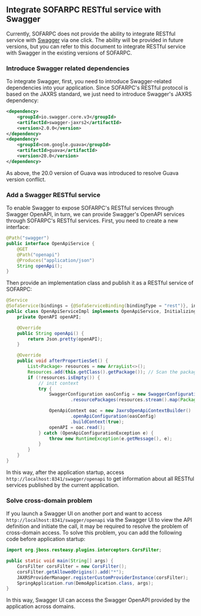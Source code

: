 ## Integrate SOFARPC RESTful service with Swagger

Currently, SOFARPC does not provide the ability to integrate RESTful service with [Swagger](https://swagger.io/) via one click. The ability will be provided in future versions, but you can refer to this document to integrate RESTful service with Swagger in the existing versions of SOFARPC.

### Introduce Swagger related dependencies

To integrate Swagger, first, you need to introduce Swagger-related dependencies into your application. Since SOFARPC's RESTful protocol is based on the JAXRS standard, we just need to introduce Swagger's JAXRS dependency:

```xml
<dependency>
    <groupId>io.swagger.core.v3</groupId>
    <artifactId>swagger-jaxrs2</artifactId>
    <version>2.0.0</version>
</dependency>
<dependency>
    <groupId>com.google.guava</groupId>
    <artifactId>guava</artifactId>
    <version>20.0</version>
</dependency>
```

As above, the 20.0 version of Guava was introduced to resolve Guava version conflict.

### Add a Swagger RESTful service

To enable Swagger to expose SOFARPC's RESTful services through Swagger OpenAPI, in turn, we can provide Swagger's OpenAPI services through SOFARPC's RESTful services. First, you need to create a new interface:

```java
@Path("swagger")
public interface OpenApiService {
    @GET
    @Path("openapi")
    @Produces("application/json")
    String openApi();
}
```

Then provide an implementation class and publish it as a RESTful service of SOFARPC:

```java
@Service
@SofaService(bindings = {@SofaServiceBinding(bindingType = "rest")}, interfaceType = OpenApiService.class)
public class OpenApiServiceImpl implements OpenApiService, InitializingBean {
    private OpenAPI openAPI;

    @Override
    public String openApi() {
        return Json.pretty(openAPI);
    }

    @Override
    public void afterPropertiesSet() {
        List<Package> resources = new ArrayList<>();
        Resources.add(this.getClass().getPackage()); // Scan the package of the current class, or scan the packages of other SOFARPC RESTful service interfaces.
        if (!resources.isEmpty()) {
            // init context
            try {
                SwaggerConfiguration oasConfig = new SwaggerConfiguration()
                        .resourcePackages(resources.stream().map(Package::getName).collect(Collectors.toSet()));

                OpenApiContext oac = new JaxrsOpenApiContextBuilder()
                        .openApiConfiguration(oasConfig)
                        .buildContext(true);
                openAPI = oac.read();
            } catch (OpenApiConfigurationException e) {
                throw new RuntimeException(e.getMessage(), e);
            }
        }
    }
}
```

In this way, after the application startup, access `http://localhost:8341/swagger/openapi` to get information about all RESTful services published by the current application.

### Solve cross-domain problem

If you launch a Swagger UI on another port and want to access `http://localhost:8341/swagger/openapi` via the Swagger UI to view the API definition and initiate the call, it may be required to resolve the problem of cross-domain access. To solve this problem, you can add the following code before application startup:

```java
import org.jboss.resteasy.plugins.interceptors.CorsFilter;

public static void main(String[] args) {
    CorsFilter corsFilter = new CorsFilter();
    corsFilter.getAllowedOrigins().add("*");
    JAXRSProviderManager.registerCustomProviderInstance(corsFilter);
    SpringApplication.run(DemoApplication.class, args);
}
```

In this way, Swagger UI can access the Swagger OpenAPI provided by the application across domains.